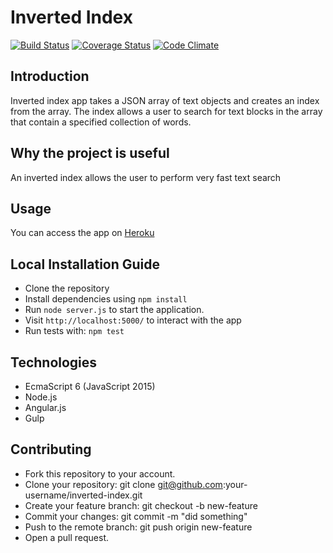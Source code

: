 # Inverted Index
[![Build Status](https://api.travis-ci.org/andela-angene/inverted-index.svg?branch=develop)](https://travis-ci.org/andela-angene/inverted-index)
[![Coverage Status](https://coveralls.io/repos/github/andela-angene/inverted-index/badge.svg?branch=feature%2F1%2Fwrite-tests)](https://coveralls.io/github/andela-angene/inverted-index?branch=feature%2F1%2Fwrite-tests)
[![Code Climate](https://codeclimate.com/github/andela-angene/inverted-index/badges/gpa.svg)](https://codeclimate.com/github/andela-angene/inverted-index)
## Introduction
Inverted index app takes a JSON array of text objects and creates an index from the array. The index allows a user to search for text blocks in the array that contain a specified collection of words. 
## Why the project is useful
An inverted index allows the user to perform very fast text search
## Usage
You can access the app on [Heroku](http://tony-invertedindex-staging.herokuapp.com/)
## Local Installation Guide
* Clone the repository
* Install dependencies using  `npm install`
* Run `node server.js` to start the application.
* Visit `http://localhost:5000/` to interact with the app
* Run tests with: `npm test`
## Technologies
* EcmaScript 6 (JavaScript 2015)
* Node.js
* Angular.js
* Gulp
## Contributing
* Fork this repository to your account.
* Clone your repository: git clone git@github.com:your-username/inverted-index.git
* Create your feature branch: git checkout -b new-feature
* Commit your changes: git commit -m "did something"
* Push to the remote branch: git push origin new-feature
* Open a pull request.

